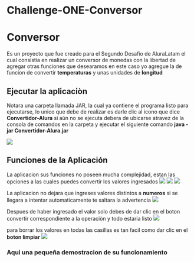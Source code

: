 # Challenge-ONE-Conversor
# Conversor
Es un proyecto que fue creado para el Segundo Desafio de AluraLatam
el cual consistia en realizar un conversor de monedas con la libertad
de agregar otras funciones que desearamos en este caso yo agregue
la de funcion de convertir **temperaturas** y unas unidades de 
**longitud**

## Ejecutar la aplicaciòn
Notara una carpeta llamada JAR, la cual ya contiene el programa listo
para ejecutarse, lo unico que debe de realizar es darle clic al icono
que dice **Convertidor-Alura** si aùn no se ejecuta debera de ubicarse
atravez de la consola de comandos en la carpeta y ejecutar el siguiente
comando **java -jar Convertidor-Alura.jar**

<image src="/img/img1.PNG">

## Funciones de la Aplicación
La aplicacion sus funciones no poseen mucha complejidad, estan las
opciones a las cuales puedes convertir los valores ingresados
<image src="/img/img2.png">
<image src="/img/img3.png">
<image src="/img/img4.png">

La aplicacion no dejara que ingreses valores distintos a **numeros**
si se llegara a intentar automaticamente te saltara la advertencia
<image src="/img/img5.PNG">

Despues de haber ingresado el valor solo debes de dar clic  en el
boton convertir correspondiente a la operaciòn y todo estaria listo
<image src="/img/img6.PNG">

para borrar los valores en todas las casillas es tan facil como dar
clic en el **boton limpiar** 
<image src="/img/img7.PNG">

### Aqui una pequeña demostracion de su funcionamiento

